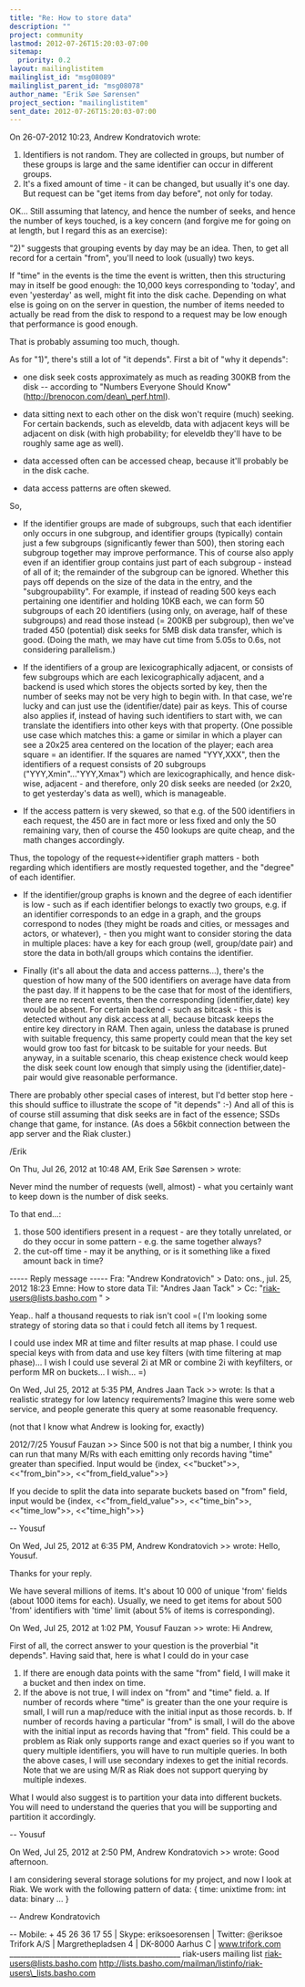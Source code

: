 ```yaml
---
title: "Re: How to store data"
description: ""
project: community
lastmod: 2012-07-26T15:20:03-07:00
sitemap:
  priority: 0.2
layout: mailinglistitem
mailinglist_id: "msg08089"
mailinglist_parent_id: "msg08078"
author_name: "Erik Søe Sørensen"
project_section: "mailinglistitem"
sent_date: 2012-07-26T15:20:03-07:00
---
```




On 26-07-2012 10:23, Andrew Kondratovich wrote:
1) Identifiers is not random. They are collected in groups, but number 
of these groups is large and the same identifier can occur in 
different groups.
2) It's a fixed amount of time - it can be changed, but usually it's 
one day. But request can be "get items from day before", not only for 
today.


OK... Still assuming that latency, and hence the number of seeks, and 
hence the number of keys touched, is a key concern (and forgive me for 
going on at length, but I regard this as an exercise):


"2)" suggests that grouping events by day may be an idea. Then, to get 
all record for a certain "from", you'll need to look (usually) two keys.


If "time" in the events is the time the event is written, then this 
structuring may in itself be good enough: the 10,000 keys corresponding 
to 'today', and even 'yesterday' as well, might fit into the disk cache. 
Depending on what else is going on on the server in question, the number 
of items needed to actually be read from the disk to respond to a 
request may be low enough that performance is good enough.

That is probably assuming too much, though.


As for "1)", there's still a lot of "it depends".
First a bit of "why it depends":
- one disk seek costs approximately as much as reading 300KB from the 
disk -- according to "Numbers Everyone Should Know" 
(http://brenocon.com/dean\_perf.html).
- data sitting next to each other on the disk won't require (much) 
seeking. For certain backends, such as eleveldb, data with adjacent 
keys will be adjacent on disk (with high probability; for eleveldb 
they'll have to be roughly same age as well).
- data accessed often can be accessed cheap, because it'll probably be 
in the disk cache.

- data access patterns are often skewed.

So,
- If the identifier groups are made of subgroups, such that each 
identifier only occurs in one subgroup, and identifier groups 
(typically) contain just a few subgroups (significantly fewer than 500), 
then storing each subgroup together may improve performance.
This of course also apply even if an identifier group contains just part 
of each subgroup - instead of all of it; the remainder of the subgroup 
can be ignored.
Whether this pays off depends on the size of the data in the entry, and 
the "subgroupability".
For example, if instead of reading 500 keys each pertaining one 
identifier and holding 10KB each, we can form 50 subgroups of each 20 
identifiers (using only, on average, half of these subgroups) and read 
those instead (= 200KB per subgroup), then we've traded 450 (potential) 
disk seeks for 5MB disk data transfer, which is good. (Doing the math, 
we may have cut time from 5.05s to 0.6s, not considering parallelism.)


- If the identifiers of a group are lexicographically adjacent, or 
consists of few subgroups which are each lexicographically adjacent, and 
a backend is used which stores the objects sorted by key, then the 
number of seeks may not be very high to begin with. In that case, we're 
lucky and can just use the (identifier/date) pair as keys.
This of course also applies if, instead of having such identifiers to 
start with, we can translate the identifiers into other keys with that 
property.
(One possible use case which matches this: a game or similar in which a 
player can see a 20x25 area centered on the location of the player; each 
area square = an identifier. If the squares are named "YYY,XXX", then 
the identifiers of a request consists of 20 subgroups 
("YYY,Xmin"..."YYY,Xmax") which are lexicographically, and hence 
disk-wise, adjacent - and therefore, only 20 disk seeks are needed (or 
2x20, to get yesterday's data as well), which is manageable.


- If the access pattern is very skewed, so that e.g. of the 500 
identifiers in each request, the 450 are in fact more or less fixed and 
only the 50 remaining vary, then of course the 450 lookups are quite 
cheap, and the math changes accordingly.


Thus, the topology of the request&lt;-&gt;identifier graph matters - both 
regarding which identifiers are mostly requested together, and the 
"degree" of each identifier.


- If the identifier/group graphs is known and the degree of each 
identifier is low - such as if each identifier belongs to exactly two 
groups, e.g. if an identifier corresponds to an edge in a graph, and the 
groups correspond to nodes (they might be roads and cities, or messages 
and actors, or whatever), - then you might want to consider storing the 
data in multiple places: have a key for each group (well, group/date 
pair) and store the data in both/all groups which contains the identifier.


- Finally (it's all about the data and access patterns...), there's the 
question of how many of the 500 identifiers on average have data from 
the past day. If it happens to be the case that for most of the 
identifiers, there are no recent events, then the corresponding 
(identifier,date) key would be absent. For certain backend - such as 
bitcask - this is detected without any disk access at all, because 
bitcask keeps the entire key directory in RAM. Then again, unless the 
database is pruned with suitable frequency, this same property could 
mean that the key set would grow too fast for bitcask to be suitable for 
your needs.
But anyway, in a suitable scenario, this cheap existence check would 
keep the disk seek count low enough that simply using the 
(identifier,date)-pair would give reasonable performance.


There are probably other special cases of interest, but I'd better stop 
here - this should suffice to illustrate the scope of "it depends" :-)
And all of this is of course still assuming that disk seeks are in fact 
of the essence; SSDs change that game, for instance. (As does a 56kbit 
connection between the app server and the Riak cluster.)


/Erik

On Thu, Jul 26, 2012 at 10:48 AM, Erik Søe Sørensen &gt; wrote:


 Never mind the number of requests (well, almost) - what you
 certainly want to keep down is the number of disk seeks.

 To that end...:
 1) those 500 identifiers present in a request - are they totally
 unrelated, or do they occur in some pattern - e.g. the same
 together always?
 2) the cut-off time - may it be anything, or is it something like
 a fixed amount back in time?


 ----- Reply message -----
 Fra: "Andrew Kondratovich" &gt;
 Dato: ons., jul. 25, 2012 18:23
 Emne: How to store data
 Til: "Andres Jaan Tack" &gt;
 Cc: "riak-users@lists.basho.com
 " &gt;


 Yeap.. half a thousand requests to riak isn't cool =( I'm looking
 some strategy of storing data so that i could fetch all items by 1
 request.

 I could use index MR at time and filter results at map phase. I
 could use special keys with from data and use key filters (with
 time filtering at map phase)... I wish I could use several 2i at
 MR or combine 2i with keyfilters, or perform MR on buckets... I
 wish... =)

 On Wed, Jul 25, 2012 at 5:35 PM, Andres Jaan Tack
 &gt;&gt;
 wrote:
 Is that a realistic strategy for low latency requirements? Imagine
 this were some web service, and people generate this query at some
 reasonable frequency.

 (not that I know what Andrew is looking for, exactly)


 2012/7/25 Yousuf Fauzan &gt;&gt;
 Since 500 is not that big a number, I think you can run that many
 M/Rs with each emitting only records having "time" greater than
 specified. Input would be {index, &lt;&lt;"bucket"&gt;&gt;, &lt;&lt;"from\_bin"&gt;&gt;,
 &lt;&lt;"from\_field\_value"&gt;&gt;}

 If you decide to split the data into separate buckets based on
 "from" field, input would be {index, &lt;&lt;"from\_field\_value"&gt;&gt;,
 &lt;&lt;"time\_bin"&gt;&gt;, &lt;&lt;"time\_low"&gt;&gt;, &lt;&lt;"time\_high"&gt;&gt;}


 --
 Yousuf

 On Wed, Jul 25, 2012 at 6:35 PM, Andrew Kondratovich
 &gt;&gt; wrote:
 Hello, Yousuf.

 Thanks for your reply.

 We have several millions of items. It's about 10 000 of unique
 'from' fields (about 1000 items for each). Usually, we need to get
 items for about 500 'from' identifiers with 'time' limit (about 5%
 of items is corresponding).

 On Wed, Jul 25, 2012 at 1:02 PM, Yousuf Fauzan
 &gt;&gt; wrote:
 Hi Andrew,

 First of all, the correct answer to your question is the
 proverbial "it depends". Having said that, here is what I could do
 in your case

 1. If there are enough data points with the same "from" field, I
 will make it a bucket and then index on time.
 2. If the above is not true, I will index on "from" and "time" field.
 a. If number of records where "time" is greater than the one
 your require is small, I will run a map/reduce with the initial
 input as those records.
 b. If number of records having a particular "from" is small, I
 will do the above with the initial input as records having that
 "from" field. This could be a problem as Riak only supports range
 and exact queries so if you want to query multiple identifiers,
 you will have to run multiple queries.
 In both the above cases, I will use secondary indexes to get
 the initial records.
 Note that we are using M/R as Riak does not support querying
 by multiple indexes.

 What I would also suggest is to partition your data into different
 buckets. You will need to understand the queries that you will be
 supporting and partition it accordingly.

 --
 Yousuf

 On Wed, Jul 25, 2012 at 2:50 PM, Andrew Kondratovich
 &gt;&gt; wrote:
 Good afternoon.

 I am considering several storage solutions for my project, and now
 I look at Riak.
 We work with the following pattern of data:
 {
 time: unixtime
 from: int
 data: binary
 ...
 }




--
Andrew Kondratovich




--
Mobile: + 45 26 36 17 55 | Skype: eriksoesorensen | Twitter: @eriksoe
Trifork A/S | Margrethepladsen 4 | DK-8000 Aarhus C | 
www.trifork.com 
\_\_\_\_\_\_\_\_\_\_\_\_\_\_\_\_\_\_\_\_\_\_\_\_\_\_\_\_\_\_\_\_\_\_\_\_\_\_\_\_\_\_\_\_\_\_\_
riak-users mailing list
riak-users@lists.basho.com
http://lists.basho.com/mailman/listinfo/riak-users\_lists.basho.com

